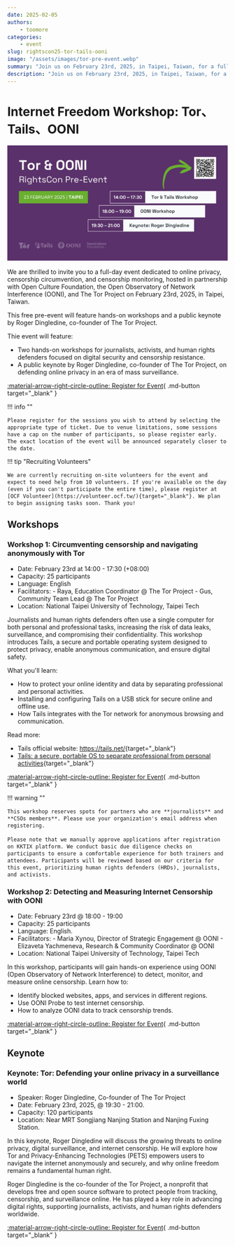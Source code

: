 ```yaml
---
date: 2025-02-05
authors:
    - toomore
categories:
    - event
slug: rightscon25-tor-tails-ooni
image: "/assets/images/tor-pre-event.webp"
summary: "Join us on February 23rd, 2025, in Taipei, Taiwan, for a full-day event focused on online privacy, censorship circumvention, and monitoring. Hosted in partnership with the Open Culture Foundation, OONI, and The Tor Project, this free pre-event includes hands-on workshops and a keynote by Roger Dingledine, co-founder of The Tor Project."
description: "Join us on February 23rd, 2025, in Taipei, Taiwan, for a full-day event focused on online privacy, censorship circumvention, and monitoring. Hosted in partnership with the Open Culture Foundation, OONI, and The Tor Project, this free pre-event includes hands-on workshops and a keynote by Roger Dingledine, co-founder of The Tor Project."
---
```


# Internet Freedom Workshop: Tor、Tails、OONI

![Pre-event - Tor, Tails, OONI](../../assets/images/tor-pre-event.webp)

We are thrilled to invite you to a full-day event dedicated to online privacy, censorship circumvention, and censorship monitoring, hosted in partnership with Open Culture Foundation, the Open Observatory of Network Interference (OONI), and The Tor Project on February 23rd, 2025, in Taipei, Taiwan.

This free pre-event will feature hands-on workshops and a public keynote by Roger Dingledine, co-founder of The Tor Project.

Thie event will feature:

- Two hands-on workshops for journalists, activists, and human rights defenders focused on digital security and censorship resistance.
- A public keynote by Roger Dingledine, co-founder of The Tor Project, on defending online privacy in an era of mass surveillance.

[:material-arrow-right-circle-outline: Register for Event](https://kktix.com/events/internetfreedom-tor-tails-ooni-2025/registrations/new){ .md-button target="_blank" }

!!! info ""

    Please register for the sessions you wish to attend by selecting the appropriate type of ticket. Due to venue limitations, some sessions have a cap on the number of participants, so please register early. The exact location of the event will be announced separately closer to the date.

!!! tip "Recruiting Volunteers"

    We are currently recruiting on-site volunteers for the event and expect to need help from 10 volunteers. If you're available on the day (even if you can't participate the entire time), please register at [OCF Volunteer](https://volunteer.ocf.tw/){target="_blank"}. We plan to begin assigning tasks soon. Thank you!

<!-- more -->

## Workshops

### Workshop 1: Circumventing censorship and navigating anonymously with Tor

- Date: February 23rd at 14:00 - 17:30 (+08:00)
- Capacity: 25 participants
- Language: English
- Facilitators:
      - Raya, Education Coordinator @ The Tor Project
      - Gus, Community Team Lead @ The Tor Project
- Location: National Taipei University of Technology, Taipei Tech

Journalists and human rights defenders often use a single computer for both personal and professional tasks, increasing the risk of data leaks, surveillance, and compromising their confidentiality. This workshop introduces Tails, a secure and portable operating system designed to protect privacy, enable anonymous communication, and ensure digital safety.

What you'll learn:

- How to protect your online identity and data by separating professional and personal activities.
- Installing and configuring Tails on a USB stick for secure online and offline use.
- How Tails integrates with the Tor network for anonymous browsing and communication.

Read more:

- Tails official website: <https://tails.net/>{target="_blank"}
- [Tails: a secure, portable OS to separate professional from personal activities](https://safety.rsf.org/tails-a-secure-portable-os-to-separate-professional-from-personal-activities/){target="_blank"}

[:material-arrow-right-circle-outline: Register for Event](https://kktix.com/events/internetfreedom-tor-tails-ooni-2025/registrations/new){ .md-button target="_blank" }

!!! warning ""

    This workshop reserves spots for partners who are **journalists** and **CSOs members**. Please use your organization's email address when registering.

    Please note that we manually approve applications after registration on KKTIX platform. We conduct basic due diligence checks on participants to ensure a comfortable experience for both trainers and attendees. Participants will be reviewed based on our criteria for this event, prioritizing human rights defenders (HRDs), journalists, and activists.

### Workshop 2: Detecting and Measuring Internet Censorship with OONI

- Date: February 23rd @ 18:00 - 19:00
- Capacity: 25 participants
- Language: English.
- Facilitators:
      - Maria Xynou, Director of Strategic Engagement @ OONI
      - Elizaveta Yachmeneva, Research & Community Coordinator @ OONI
- Location: National Taipei University of Technology, Taipei Tech

In this workshop, participants will gain hands-on experience using OONI (Open Observatory of Network Interference) to detect, monitor, and measure online censorship. Learn how to:

- Identify blocked websites, apps, and services in different regions.
- Use OONI Probe to test internet censorship.
- How to analyze OONI data to track censorship trends.

[:material-arrow-right-circle-outline: Register for Event](https://kktix.com/events/internetfreedom-tor-tails-ooni-2025/registrations/new){ .md-button target="_blank" }

## Keynote

### Keynote: Tor: Defending your online privacy in a surveillance world

- Speaker: Roger Dingledine, Co-founder of The Tor Project
- Date: February 23rd, 2025, @ 19:30 - 21:00.
- Capacity: 120 participants
- Location: Near MRT Songjiang Nanjing Station and Nanjing Fuxing Station.

In this keynote, Roger Dingledine will discuss the growing threats to online privacy, digital surveillance, and internet censorship. He will explore how Tor and Privacy-Enhancing Technologies (PETS) empowers users to navigate the internet anonymously and securely, and why online freedom remains a fundamental human right.

Roger Dingledine is the co-founder of the Tor Project, a nonprofit that develops free and open source software to protect people from tracking, censorship, and surveillance online. He has played a key role in advancing digital rights, supporting journalists, activists, and human rights defenders worldwide.

[:material-arrow-right-circle-outline: Register for Event](https://kktix.com/events/internetfreedom-tor-tails-ooni-2025/registrations/new){ .md-button target="_blank" }
